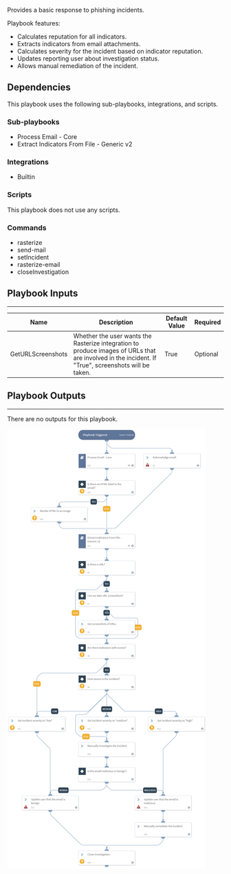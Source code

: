 Provides a basic response to phishing incidents. 

Playbook features:
- Calculates reputation for all indicators.
- Extracts indicators from email attachments.
- Calculates severity for the incident based on indicator reputation.
- Updates reporting user about investigation status.
- Allows manual remediation of the incident.

## Dependencies
This playbook uses the following sub-playbooks, integrations, and scripts.

### Sub-playbooks
* Process Email - Core
* Extract Indicators From File - Generic v2

### Integrations
* Builtin

### Scripts
This playbook does not use any scripts.

### Commands
* rasterize
* send-mail
* setIncident
* rasterize-email
* closeInvestigation

## Playbook Inputs
---

| **Name** | **Description** | **Default Value** | **Required** |
| --- | --- | --- | --- | 
| GetURLScreenshots | Whether the user wants the Rasterize integration to produce images of URLs that are involved in the incident. If "True", screenshots will be taken. | True | Optional |

## Playbook Outputs
---
There are no outputs for this playbook.

![Phishing_Core](https://github.com/ElazarK/content-docs/blob/master/images/playbooks/Phishing_Core.png)
